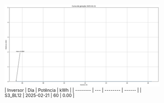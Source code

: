 ![My Image](21_02_2025-S3_BL12.png)
| Inversor | Dia | Potência | kWh    |
| -------- | --- | -------- | ------ |
| S3_BL12       | 2025-02-21  | 60       | 0.00 |